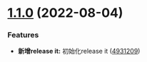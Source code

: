 

# [1.1.0](http://git.okjiaoyu.cn/fe-test/npm_standard/compare/1.0.1-0...1.1.0) (2022-08-04)


### Features

* **新增release it:** 初始化release it ([4931209](http://git.okjiaoyu.cn/fe-test/npm_standard/commits/49312092bfb72f47af1494a63d7c3e7c31867bf2))